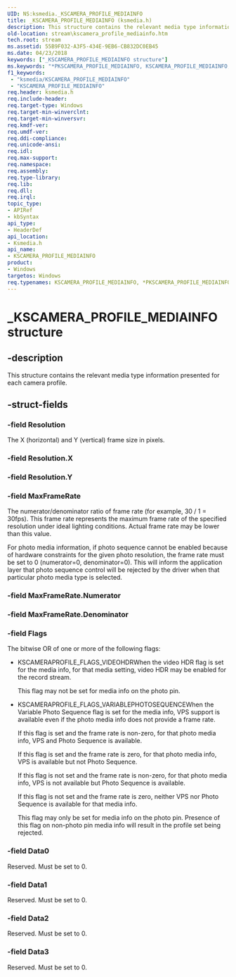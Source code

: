```yaml
---
UID: NS:ksmedia._KSCAMERA_PROFILE_MEDIAINFO
title: _KSCAMERA_PROFILE_MEDIAINFO (ksmedia.h)
description: This structure contains the relevant media type information presented for each camera profile.
old-location: stream\kscamera_profile_mediainfo.htm
tech.root: stream
ms.assetid: 55B9F032-A3F5-434E-9EB6-CB832DC0EB45
ms.date: 04/23/2018
keywords: ["_KSCAMERA_PROFILE_MEDIAINFO structure"]
ms.keywords: "*PKSCAMERA_PROFILE_MEDIAINFO, KSCAMERA_PROFILE_MEDIAINFO, KSCAMERA_PROFILE_MEDIAINFO structure [Streaming Media Devices], PKSCAMERA_PROFILE_MEDIAINFO, PKSCAMERA_PROFILE_MEDIAINFO structure pointer [Streaming Media Devices], _KSCAMERA_PROFILE_MEDIAINFO, ksmedia/KSCAMERA_PROFILE_MEDIAINFO, ksmedia/PKSCAMERA_PROFILE_MEDIAINFO, stream.kscamera_profile_mediainfo"
f1_keywords:
 - "ksmedia/KSCAMERA_PROFILE_MEDIAINFO"
 - "KSCAMERA_PROFILE_MEDIAINFO"
req.header: ksmedia.h
req.include-header: 
req.target-type: Windows
req.target-min-winverclnt: 
req.target-min-winversvr: 
req.kmdf-ver: 
req.umdf-ver: 
req.ddi-compliance: 
req.unicode-ansi: 
req.idl: 
req.max-support: 
req.namespace: 
req.assembly: 
req.type-library: 
req.lib: 
req.dll: 
req.irql: 
topic_type:
- APIRef
- kbSyntax
api_type:
- HeaderDef
api_location:
- Ksmedia.h
api_name:
- KSCAMERA_PROFILE_MEDIAINFO
product:
- Windows
targetos: Windows
req.typenames: KSCAMERA_PROFILE_MEDIAINFO, *PKSCAMERA_PROFILE_MEDIAINFO
---
```


# _KSCAMERA_PROFILE_MEDIAINFO structure


## -description


This structure contains the relevant media type information presented for each camera profile.


## -struct-fields




### -field Resolution

The X (horizontal) and Y (vertical) frame size in pixels.


### -field Resolution.X

 


### -field Resolution.Y

 


### -field MaxFrameRate

The numerator/denominator ratio of frame rate (for example, 30 / 1 = 30fps).  This frame rate represents the maximum frame rate of the specified resolution under ideal lighting conditions.  Actual frame rate may be lower than this value.

For photo media information, if photo sequence cannot be enabled because of hardware constraints for the given photo resolution, the frame rate must be set to 0 (numerator=0, denominator=0).  This will inform the application layer that photo sequence control will be rejected by the driver when that particular photo media type is selected.


### -field MaxFrameRate.Numerator

 


### -field MaxFrameRate.Denominator

 


### -field Flags

The  bitwise OR of one or more of the following flags:

<ul>
<li>KSCAMERAPROFILE_FLAGS_VIDEOHDRWhen the video HDR flag is set for the media info, for that media setting, video HDR may be enabled for the record stream.

This flag may not be set for media info on the photo pin.

</li>
<li>KSCAMERAPROFILE_FLAGS_VARIABLEPHOTOSEQUENCEWhen the Variable Photo Sequence flag is set for the media info, VPS support is available even if the photo media info does not provide a frame rate.

If this flag is set and the frame rate is non-zero, for that photo media info, VPS and Photo Sequence is available.

If this flag is set and the frame rate is zero, for that photo media info, VPS is available but not Photo Sequence.

If this flag is not set and the  frame rate is non-zero, for that photo media info, VPS is not available but Photo Sequence is available.

If  this flag is not set and the frame rate is zero, neither VPS nor Photo Sequence is available for that media info.

This flag may only be set for media info on the photo pin.  Presence of this flag on non-photo pin media info will result in the profile set being rejected.

</li>
</ul>

### -field Data0

Reserved. Must be set to 0.


### -field Data1

Reserved. Must be set to 0.


### -field Data2

Reserved. Must be set to 0.


### -field Data3

Reserved. Must be set to 0.

